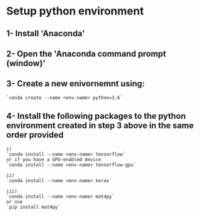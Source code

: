 # Setup python environment

## 1- Install 'Anaconda'  
## 2- Open the 'Anaconda command prompt (window)'  
## 3- Create a new enivornemnt using:  
	`conda create --name <env-name> python=3.6`  
## 4- Install the following packages to the python environment created in step 3 above in the same order provided  
	i)  
	`conda install --name <env-name> tensorflow`  
	or if you have a GPU-enabled device  
	`conda install --name <env-name> tensorflow-gpu`  
	  
	ii)  
	`conda install --name <env-name> keras`  
  
	iii)  
	`conda install --name <env-name> mat4py`  
	or use   
	`pip install mat4py`  
	
	